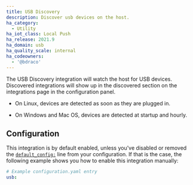 ```yaml
---
title: USB Discovery
description: Discover usb devices on the host.
ha_category:
  - Utility
ha_iot_class: Local Push
ha_release: 2021.9
ha_domain: usb
ha_quality_scale: internal
ha_codeowners:
  - '@bdraco'
---
```


The USB Discovery integration will watch the host for USB devices. Discovered integrations will show up in the discovered section on the integrations page in the configuration panel.

- On Linux, devices are detected as soon as they are plugged in.

- On Windows and Mac OS, devices are detected at startup and hourly.

## Configuration

This integration is by default enabled, unless you've disabled or removed the [`default_config:`](/integrations/default_config/) line from your configuration. If that is the case, the following example shows you how to enable this integration manually:

```yaml
# Example configuration.yaml entry
usb:
```
